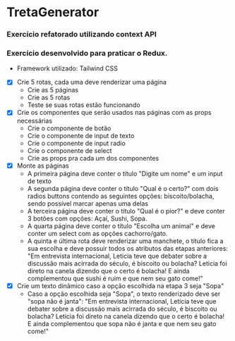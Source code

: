 # TretaGenerator

### Exercício refatorado utilizando context API

### Exercício desenvolvido para praticar o Redux.
  - Framework utilizado: Tailwind CSS
- [x] Crie 5 rotas, cada uma deve renderizar uma página
  - Crie as 5 páginas
  - Crie as 5 rotas
  - Teste se suas rotas estão funcionando
- [x] Crie os componentes que serão usados nas páginas com as props necessárias
  - Crie o componente de botão
  - Crie o componente de input de texto
  - Crie o componente de input radio
  - Crie o componente de select
  - Crie as props pra cada um dos componentes
- [x] Monte as páginas
  - A primeira página deve conter o título "Digite um nome" e um input de texto
  - A segunda página deve conter o título "Qual é o certo?" com dois radios buttons contendo as seguintes opções: biscoito/bolacha, sendo possível marcar apenas uma delas
  - A terceira página deve conter o título "Qual é o pior?" e deve conter 3 botões com opções: Açaí, Sushi, Sopa.
  - A quarta página deve conter o título "Escolha um animal" e deve conter um select com as opções cachorro/gato.
  - A quinta e última rota deve renderizar uma manchete, o título fica a sua escolha e deve possuir todos os atributos das etapas anteriores:
  "Em entrevista internacional, Leticia teve que debater sobre a discussão mais acirrada do século, é biscoito ou bolacha? Leticia foi direto na canela dizendo que o certo é bolacha! E ainda complementou que sushi é ruim e que nem seu gato come!"
- [x] Crie um texto dinâmico caso a opção escolhida na etapa 3 seja "Sopa"
  - Caso a opção escolhida seja "Sopa", o texto renderizado deve ser "sopa não é janta":
  "Em entrevista internacional, Leticia teve que debater sobre a discussão mais acirrada do século, é biscoito ou bolacha? Leticia foi direto na canela dizendo que o certo é bolacha! E ainda complementou que sopa não é janta e que nem seu gato come!"
